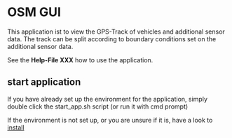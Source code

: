 # OSM GUI
This application ist to view the GPS-Track of vehicles and additional sensor data.
The track can be split according to boundary conditions set on the additional sensor data.

See the **Help-File XXX** how to use the application.

## start application
If you have already set up the environment for the application, simply double click the start_app.sh script (or run it with cmd prompt)

If the environment is not set up, or you are unsure if it is, have a look to [install](./docs/install.md)

